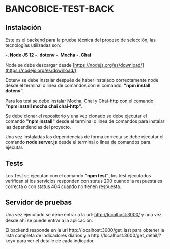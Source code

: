 # BANCOBICE-TEST-BACK
  

## Instalación

Este es el backend para la prueba técnica del proceso de selección, las tecnologías utilizadas son:

  

**-. Node JS 12**
**-. dotenv**
**-. Mocha**
**-. Chai**

  

Node se debe descargar desde [https://nodejs.org/es/download/](https://nodejs.org/es/download/).

Dotenv se debe instalar después de haber instalado correctamente node desde el terminal o linea de comandos con el comando: **"npm install dotenv"**.

Para los test se debe instalar Mocha, Chai y Chai-http con el comando **"npm install mocha chai chai-http"**.

Se debe clonar el repositorio y una vez clonado se debe ejecutar el comando **"npm install"** desde el terminal o linea de comandos para instalar las dependencias del proyecto.

Una vez instaladas las dependencias de forma correcta se debe ejecutar el comando **node server.js** desde el terminal o linea de comandos para ejecutar.

## Tests
Los Test se ejecutan con el comando **"npm test"**, los test ejecutados verifican si los servicios responden con status 200 cuando la respuesta es correcta o con status 404 cuando no tienen respuesta.

## Servidor de pruebas

Una vez ejecutado se debe entrar a la url: [http://localhost:3000/](http://localhost:3000/) y una vez desde ahí se puede entrar a la aplicación.

El backend responde en la url http://localhost:3000/get_last para obtener la lista completa de indicadores diarios y a http://localhost:3000/get_detail/?key=<indicador> para ver el detalle de cada indicador.